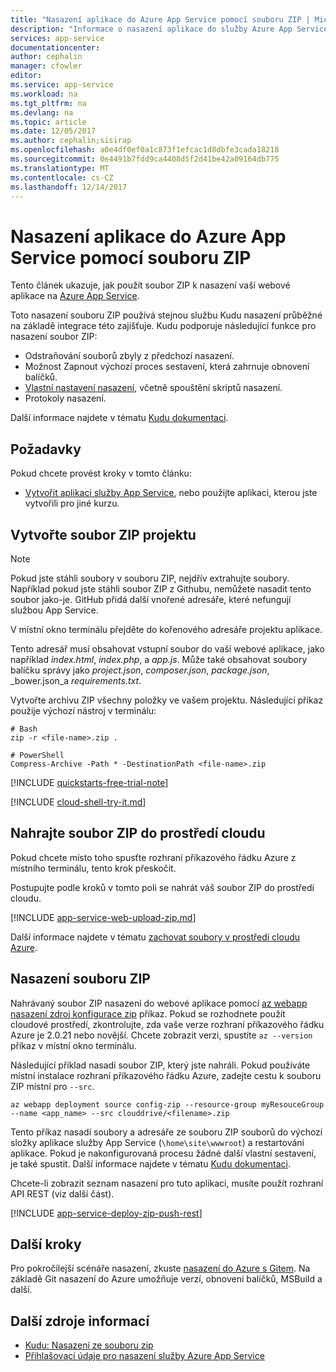 ```yaml
---
title: "Nasazení aplikace do Azure App Service pomocí souboru ZIP | Microsoft Docs"
description: "Informace o nasazení aplikace do služby Azure App Service pomocí souboru ZIP."
services: app-service
documentationcenter: 
author: cephalin
manager: cfowler
editor: 
ms.service: app-service
ms.workload: na
ms.tgt_pltfrm: na
ms.devlang: na
ms.topic: article
ms.date: 12/05/2017
ms.author: cephalin;sisirap
ms.openlocfilehash: a0e4df0ef0a1c873f1efcac1d8dbfe3cada18218
ms.sourcegitcommit: 0e4491b7fdd9ca4408d5f2d41be42a09164db775
ms.translationtype: MT
ms.contentlocale: cs-CZ
ms.lasthandoff: 12/14/2017
---
```

# <a name="deploy-your-app-to-azure-app-service-with-a-zip-file"></a>Nasazení aplikace do Azure App Service pomocí souboru ZIP

Tento článek ukazuje, jak použít soubor ZIP k nasazení vaší webové aplikace na [Azure App Service](app-service-web-overview.md). 

Toto nasazení souboru ZIP používá stejnou službu Kudu nasazení průběžné na základě integrace této zajišťuje. Kudu podporuje následující funkce pro nasazení soubor ZIP: 

- Odstraňování souborů zbyly z předchozí nasazení.
- Možnost Zapnout výchozí proces sestavení, která zahrnuje obnovení balíčků.
- [Vlastní nastavení nasazení](https://github.com/projectkudu/kudu/wiki/Configurable-settings#repository-and-deployment-related-settings), včetně spouštění skriptů nasazení.  
- Protokoly nasazení. 

Další informace najdete v tématu [Kudu dokumentaci](https://github.com/projectkudu/kudu/wiki/Deploying-from-a-zip-file).

## <a name="prerequisites"></a>Požadavky

Pokud chcete provést kroky v tomto článku:

* [Vytvořit aplikaci služby App Service](/azure/app-service/), nebo použijte aplikaci, kterou jste vytvořili pro jiné kurzu.

## <a name="create-a-project-zip-file"></a>Vytvořte soubor ZIP projektu

>[!NOTE]
> Pokud jste stáhli soubory v souboru ZIP, nejdřív extrahujte soubory. Například pokud jste stáhli soubor ZIP z Githubu, nemůžete nasadit tento soubor jako-je. GitHub přidá další vnořené adresáře, které nefungují službou App Service. 
>

V místní okno terminálu přejděte do kořenového adresáře projektu aplikace. 

Tento adresář musí obsahovat vstupní soubor do vaší webové aplikace, jako například _index.html_, _index.php_, a _app.js_. Může také obsahovat soubory balíčku správy jako _project.json_, _composer.json_, _package.json_, _bower.json_a _requirements.txt_.

Vytvořte archivu ZIP všechny položky ve vašem projektu. Následující příkaz použije výchozí nástroj v terminálu:

```
# Bash
zip -r <file-name>.zip .

# PowerShell
Compress-Archive -Path * -DestinationPath <file-name>.zip
``` 

[!INCLUDE [quickstarts-free-trial-note](../../includes/quickstarts-free-trial-note.md)]

[!INCLUDE [cloud-shell-try-it.md](../../includes/cloud-shell-try-it.md)]

## <a name="upload-zip-file-to-cloud-shell"></a>Nahrajte soubor ZIP do prostředí cloudu

Pokud chcete místo toho spusťte rozhraní příkazového řádku Azure z místního terminálu, tento krok přeskočit.

Postupujte podle kroků v tomto poli se nahrát váš soubor ZIP do prostředí cloudu. 

[!INCLUDE [app-service-web-upload-zip.md](../../includes/app-service-web-upload-zip-no-h.md)]

Další informace najdete v tématu [zachovat soubory v prostředí cloudu Azure](../cloud-shell/persisting-shell-storage.md).

## <a name="deploy-zip-file"></a>Nasazení souboru ZIP

Nahrávaný soubor ZIP nasazení do webové aplikace pomocí [az webapp nasazení zdroj konfigurace zip](/cli/azure/webapp/deployment/source?view=azure-cli-latest#az_webapp_deployment_source_config_zip) příkaz. Pokud se rozhodnete použít cloudové prostředí, zkontrolujte, zda vaše verze rozhraní příkazového řádku Azure je 2.0.21 nebo novější. Chcete zobrazit verzi, spustíte `az --version` příkaz v místní okno terminálu. 

Následující příklad nasadí soubor ZIP, který jste nahráli. Pokud používáte místní instalace rozhraní příkazového řádku Azure, zadejte cestu k souboru ZIP místní pro `--src`.   

```azurecli-interactive
az webapp deployment source config-zip --resource-group myResouceGroup --name <app_name> --src clouddrive/<filename>.zip
```

Tento příkaz nasadí soubory a adresáře ze souboru ZIP souborů do výchozí složky aplikace služby App Service (`\home\site\wwwroot`) a restartování aplikace. Pokud je nakonfigurovaná procesu žádné další vlastní sestavení, je také spustit. Další informace najdete v tématu [Kudu dokumentaci](https://github.com/projectkudu/kudu/wiki/Deploying-from-a-zip-file).

Chcete-li zobrazit seznam nasazení pro tuto aplikaci, musíte použít rozhraní API REST (viz další část). 

[!INCLUDE [app-service-deploy-zip-push-rest](../../includes/app-service-deploy-zip-push-rest.md)]  

## <a name="next-steps"></a>Další kroky

Pro pokročilejší scénáře nasazení, zkuste [nasazení do Azure s Gitem](app-service-deploy-local-git.md). Na základě Git nasazení do Azure umožňuje verzí, obnovení balíčků, MSBuild a další.

## <a name="more-resources"></a>Další zdroje informací

* [Kudu: Nasazení ze souboru zip](https://github.com/projectkudu/kudu/wiki/Deploying-from-a-zip-file)
* [Přihlašovací údaje pro nasazení služby Azure App Service](app-service-deploy-ftp.md)
